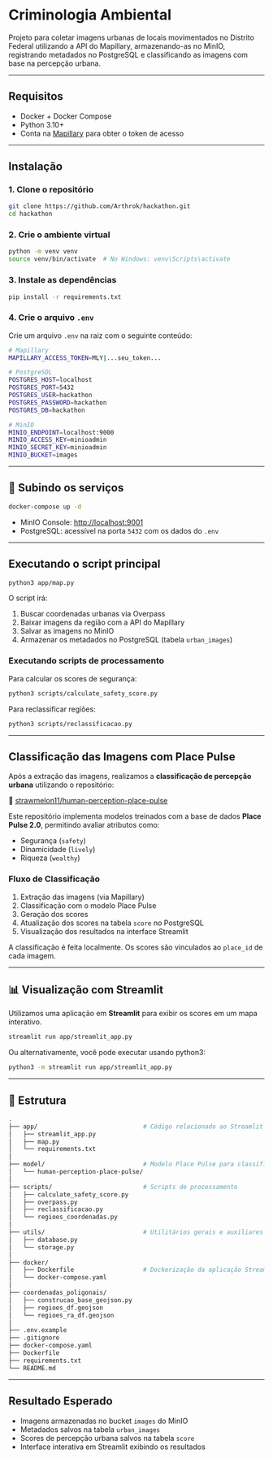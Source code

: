 # Criminologia Ambiental

Projeto para coletar imagens urbanas de locais movimentados no Distrito Federal utilizando a API do Mapillary, armazenando-as no MinIO, registrando metadados no PostgreSQL e classificando as imagens com base na percepção urbana.

---

## Requisitos

* Docker + Docker Compose
* Python 3.10+
* Conta na [Mapillary](https://www.mapillary.com/) para obter o token de acesso

---

## Instalação

### 1. Clone o repositório

```bash
git clone https://github.com/Arthrok/hackathon.git
cd hackathon
```

### 2. Crie o ambiente virtual

```bash
python -m venv venv
source venv/bin/activate  # No Windows: venv\Scripts\activate
```

### 3. Instale as dependências

```bash
pip install -r requirements.txt
```

### 4. Crie o arquivo `.env`

Crie um arquivo `.env` na raiz com o seguinte conteúdo:

```bash
# Mapillary
MAPILLARY_ACCESS_TOKEN=MLY|...seu_token...

# PostgreSQL
POSTGRES_HOST=localhost
POSTGRES_PORT=5432
POSTGRES_USER=hackathon
POSTGRES_PASSWORD=hackathon
POSTGRES_DB=hackathon

# MinIO
MINIO_ENDPOINT=localhost:9000
MINIO_ACCESS_KEY=minioadmin
MINIO_SECRET_KEY=minioadmin
MINIO_BUCKET=images
```

---

## 🐳 Subindo os serviços

```bash
docker-compose up -d
```

* MinIO Console: [http://localhost:9001](http://localhost:9001)
* PostgreSQL: acessível na porta `5432` com os dados do `.env`

---

## Executando o script principal

```bash
python3 app/map.py
```

O script irá:

1. Buscar coordenadas urbanas via Overpass
2. Baixar imagens da região com a API do Mapillary
3. Salvar as imagens no MinIO
4. Armazenar os metadados no PostgreSQL (tabela `urban_images`)

### Executando scripts de processamento

Para calcular os scores de segurança:
```bash
python3 scripts/calculate_safety_score.py
```

Para reclassificar regiões:
```bash
python3 scripts/reclassificacao.py
```

---

## Classificação das Imagens com Place Pulse

Após a extração das imagens, realizamos a **classificação de percepção urbana** utilizando o repositório:

🔗 [strawmelon11/human-perception-place-pulse](https://github.com/strawmelon11/human-perception-place-pulse)

Este repositório implementa modelos treinados com a base de dados **Place Pulse 2.0**, permitindo avaliar atributos como:

* Segurança (`safety`)
* Dinamicidade (`lively`)
* Riqueza (`wealthy`)

### Fluxo de Classificação

1. Extração das imagens (via Mapillary)
2. Classificação com o modelo Place Pulse
3. Geração dos scores
4. Atualização dos scores na tabela `score` no PostgreSQL
5. Visualização dos resultados na interface Streamlit

A classificação é feita localmente. Os scores são vinculados ao `place_id` de cada imagem.

---

## 📊 Visualização com Streamlit

Utilizamos uma aplicação em **Streamlit** para exibir os scores em um mapa interativo.

```bash
streamlit run app/streamlit_app.py
```

Ou alternativamente, você pode executar usando python3:
```bash
python3 -m streamlit run app/streamlit_app.py
```

---

## 📁 Estrutura

```bash
.
├── app/                             # Código relacionado ao Streamlit
│   ├── streamlit_app.py
│   ├── map.py
│   └── requirements.txt
│
├── model/                           # Modelo Place Pulse para classificação
│   └── human-perception-place-pulse/
│
├── scripts/                         # Scripts de processamento
│   ├── calculate_safety_score.py
│   ├── overpass.py
│   ├── reclassificacao.py
│   └── regioes_coordenadas.py
│
├── utils/                           # Utilitários gerais e auxiliares
│   ├── database.py
│   └── storage.py
│
├── docker/
│   ├── Dockerfile                   # Dockerização da aplicação Streamlit
│   └── docker-compose.yaml
│
├── coordenadas_poligonais/
│   ├── construcao_base_geojson.py
│   ├── regioes_df.geojson
│   └── regioes_ra_df.geojson
│
├── .env.example
├── .gitignore
├── docker-compose.yaml
├── Dockerfile
├── requirements.txt
└── README.md
```

---

## Resultado Esperado

* Imagens armazenadas no bucket `images` do MinIO
* Metadados salvos na tabela `urban_images`
* Scores de percepção urbana salvos na tabela `score`
* Interface interativa em Streamlit exibindo os resultados
